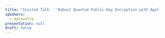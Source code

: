 ```yaml
---
title: "Invited Talk: ''Robust Quantum Public-Key Encryption with Applications to Quantum Key Distribution''"
speakers:
  - malavolta
presentation: null
draft: false
---
```


<!-- fields to use above: -->
<!-- videoId: "Vfl9pPh6ipI" -->
<!-- presentation: "/slides/invited-MargaridaPereira.pdf" -->
